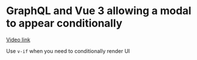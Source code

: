 # GraphQL and Vue 3 allowing a modal to appear conditionally

[Video link](https://www.egghead.io/lessons/egghead-graphql-and-vue-3-allowing-a-modal-to-appear-conditionally?pl=graphql-and-vue-3-8152749d)

<TimeStamp start="0:20" end="0:25">
  
  Use `v-if` when you need to conditionally render UI
  
</TimeStamp>